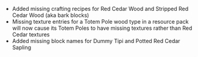 - Added missing crafting recipes for Red Cedar Wood and Stripped Red Cedar Wood (aka bark blocks)
- Missing texture entries for a Totem Pole wood type in a resource pack will now cause its Totem Poles to have missing textures rather than Red Cedar textures
- Added missing block names for Dummy Tipi and Potted Red Cedar Sapling
